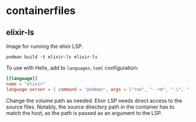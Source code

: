 # containerfiles

## elixir-ls

Image for running the elixir LSP.

```
podman build -t elixir-ls elixir-ls
```

To use with Helix, add to `languages.toml` configuration:

```toml
[[language]]
name = "elixir"
language-server = { command = "podman", args = ["run", "--rm", "-i", "-v", "/home/oskar/development/:/home/oskar/development/:z", "localhost/elixir-ls"], config = { elixirLS.dialyzerEnabled = false } }
```

Change the volume path as needed. Elixir LSP needs direct access to the source files. Notably, the source directory path in the container has to match the host, as the path is passed as an argument to the LSP.